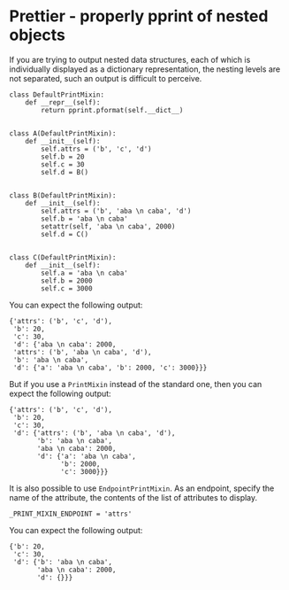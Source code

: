 # Prettier - properly pprint of nested objects

If you are trying to output nested data structures, each of which is individually displayed as a dictionary representation, the nesting levels are not separated, such an output is difficult to perceive.
```
class DefaultPrintMixin:
    def __repr__(self):
        return pprint.pformat(self.__dict__)


class A(DefaultPrintMixin):
    def __init__(self):
        self.attrs = ('b', 'c', 'd')
        self.b = 20
        self.c = 30
        self.d = B()


class B(DefaultPrintMixin):
    def __init__(self):
        self.attrs = ('b', 'aba \n caba', 'd')
        self.b = 'aba \n caba'
        setattr(self, 'aba \n caba', 2000)
        self.d = C()


class C(DefaultPrintMixin):
    def __init__(self):
        self.a = 'aba \n caba'
        self.b = 2000
        self.c = 3000
```
You can expect the following output:
```
{'attrs': ('b', 'c', 'd'),
 'b': 20,
 'c': 30,
 'd': {'aba \n caba': 2000,
 'attrs': ('b', 'aba \n caba', 'd'),
 'b': 'aba \n caba',
 'd': {'a': 'aba \n caba', 'b': 2000, 'c': 3000}}}
```
But if you use a ```PrintMixin``` instead of the standard one, then you can expect the following output:
```
{'attrs': ('b', 'c', 'd'),
 'b': 20,
 'c': 30,
 'd': {'attrs': ('b', 'aba \n caba', 'd'),
       'b': 'aba \n caba',
       'aba \n caba': 2000,
       'd': {'a': 'aba \n caba',
             'b': 2000,
             'c': 3000}}}
```
It is also possible to use ```EndpointPrintMixin```. As an endpoint, specify the name of the attribute, the contents of the list of attributes to display.
```
_PRINT_MIXIN_ENDPOINT = 'attrs'
```
You can expect the following output:
```
{'b': 20,
 'c': 30,
 'd': {'b': 'aba \n caba',
       'aba \n caba': 2000,
       'd': {}}}
```
